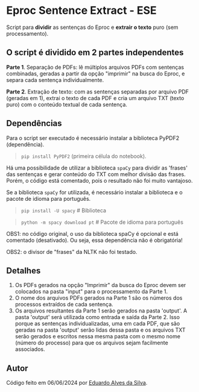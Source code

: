 # Eproc Sentence Extract - ESE
 
 Script para **dividir** as sentenças do Eproc e **extrair o texto** puro (sem processamento).

 ## O script é dividido em 2 partes independentes
 
 **Parte 1**. Separação de PDFs: lê múltiplos arquivos PDFs com sentenças combinadas, geradas a partir da opção "imprimir" na busca do Eproc, e separa cada sentença individualmente.
 
 **Parte 2**. Extração de texto: com as sentenças separadas por arquivo PDF (geradas em 1), extrai o texto de cada PDF e cria um arquivo TXT (texto puro) com o conteúdo textual de cada sentença.

## Dependências
Para o script ser executado é necessário instalar a biblioteca PyPDF2 (dependência).
> `pip install PyPDF2` (primeira célula do notebook).

Há uma possibilidade de utilizar a biblioteca `spaCy` para dividir as 'frases' das sentenças e gerar conteúdo do TXT com melhor divisão das frases.
Porém, o código está comentado, pois o resultado não foi muito vantajoso.

Se a biblioteca `spaCy` for utilizada, é necessário instalar a biblioteca e o pacote de idioma para português.
> `pip install -U spacy` # Biblioteca

> `python -m spacy download pt` # Pacote de idioma para português

OBS1: no código original, o uso da biblioteca spaCy é opcional e está comentado (desativado). Ou seja, essa dependência não é obrigatória!

OBS2: o divisor de "frases" da NLTK não foi testado.

## Detalhes

1. Os PDFs gerados na opção "Imprimir" da busca do Eproc devem ser colocados na pasta "input" para o processamento da Parte 1.
2. O nome dos arquivos PDFs gerados na Parte 1 são os números dos processos extraídos de cada sentença.
3. Os arquivos resultantes da Parte 1 serão gerados na pasta 'output'. A pasta 'output' será utilizada como entrada e saída da Parte 2. Isso porque as sentenças individualizadas, uma em cada PDF, que são geradas na pasta 'output' serão lidas dessa pasta e os arquivos TXT serão gerados e escritos nessa mesma pasta com o mesmo nome (número do processo) para que os arquivos sejam facilmente associados.


## Autor

Código feito em 06/06/2024 por [Eduardo Alves da Silva](https://github.com/edualvss).
